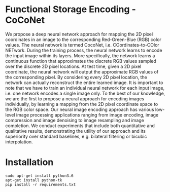 # Functional Storage Encoding - CoCoNet

We propose a deep neural network approach for mapping the 2D pixel coordinates in an image to the corresponding Red-Green-Blue (RGB) color values. The neural network is termed CocoNet, i.e. COordinates-to-COlor NETwork. During the training process, the neural network learns to encode the input image within its layers. More specifically, the network learns a continuous function that approximates the discrete RGB values sampled over the discrete 2D pixel locations. At test time, given a 2D pixel coordinate, the neural network will output the approximate RGB values of the corresponding pixel. By considering every 2D pixel location, the network can actually reconstruct the entire learned image. It is important to note that we have to train an individual neural network for each input image, i.e. one network encodes a single image only. To the best of our knowledge, we are the first to propose a neural approach for encoding images individually, by learning a mapping from the 2D pixel coordinate space to the RGB color space. Our neural image encoding approach has various low-level image processing applications ranging from image encoding, image compression and image denoising to image resampling and image completion. We conduct experiments that include both quantitative and qualitative results, demonstrating the utility of our approach and its superiority over standard baselines, e.g. bilateral filtering or bicubic interpolation.

# Installation

```
sudo apt-get install python3.6
apt-get install python-tk
pip install -r requirements.txt
```
